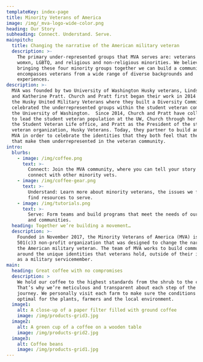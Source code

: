 ```yaml
---
templateKey: index-page
title: Minority Veterans of America
image: /img/_mva-logo-wide-color.png
heading: Our Story
subheading: Connect. Understand. Serve.
mainpitch:
  title: Changing the narrative of the American military veteran
  description: >-
    The primary under-represented groups that MVA serves are: veterans of color,
    womxn, LGBTQ, and religious and non-religious minorities. We believe that in
    bringing these four minority groups together we can build a community that
    encompasses veterans from a wide range of diverse backgrounds and
    experiences.
description: >-
  MVA was founded by two University of Washington Husky veterans, Lindsay Church
  and Katherine Pratt. Church and Pratt first began their work in 2014 through
  the Husky United Military Veterans where they built a Diversity Committee that
  celebrated the underrepresented groups within the student veteran community at
  the University of Washington.  Since 2014, Church and Pratt have collaborated
  to lead the student veteran population at the UW, Church through her role in
  the Student Veteran Life office, and Pratt as the President of the student
  veteran organization, Husky Veterans. Today, they partner to build and grow
  MVA in order to celebrate the identities that they both feel that they hold
  that make them underrepresented in the veteran community.
intro:
  blurbs:
    - image: /img/coffee.png
      text: >-
        Connect: Join the MVA community, where you can tell your story and
        connect with other minority vets.
    - image: /img/coffee-gear.png
      text: >-
        Understand: Learn more about minority veterans, the issues we face, and
        find resources to serve.
    - image: /img/tutorials.png
      text: >-
        Serve: Form teams and build programs that meet the needs of our members
        and communities.
  heading: Together we’re building a movement…
  description: >-
    Founded in November 2017, the Minority Veterans of America (MVA) is a
    501(c)3 non-profit organization that was designed to change the narrative of
    the American military veteran. The team of MVA works to build community
    around the unique identities that veterans hold, outside of their identity
    as a military servicemember.
main:
  heading: Great coffee with no compromises
  description: >
    We hold our coffee to the highest standards from the shrub to the cup.
    That’s why we’re meticulous and transparent about each step of the coffee’s
    journey. We personally visit each farm to make sure the conditions are
    optimal for the plants, farmers and the local environment.
  image1:
    alt: A close-up of a paper filter filled with ground coffee
    image: /img/products-grid3.jpg
  image2:
    alt: A green cup of a coffee on a wooden table
    image: /img/products-grid2.jpg
  image3:
    alt: Coffee beans
    image: /img/products-grid1.jpg
---
```


